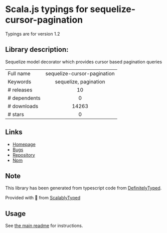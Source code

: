 
# Scala.js typings for sequelize-cursor-pagination

Typings are for version 1.2

## Library description:
Sequelize model decorator which provides cursor based pagination queries

|                    |                 |
| ------------------ | :-------------: |
| Full name          | sequelize-cursor-pagination |
| Keywords           | sequelize, pagination |
| # releases         | 10 |
| # dependents       | 0 |
| # downloads        | 14263 |
| # stars            | 0 |

## Links
- [Homepage](https://github.com/Kaltsoon/sequelize-cursor-pagination#readme)
- [Bugs](https://github.com/Kaltsoon/sequelize-cursor-pagination/issues)
- [Repository](https://github.com/Kaltsoon/sequelize-cursor-pagination)
- [Npm](https://www.npmjs.com/package/sequelize-cursor-pagination)
    


## Note
This library has been generated from typescript code from [DefinitelyTyped](https://definitelytyped.org).

Provided with :purple_heart: from [ScalablyTyped](https://github.com/oyvindberg/ScalablyTyped)

## Usage
See [the main readme](../../readme.md) for instructions.


